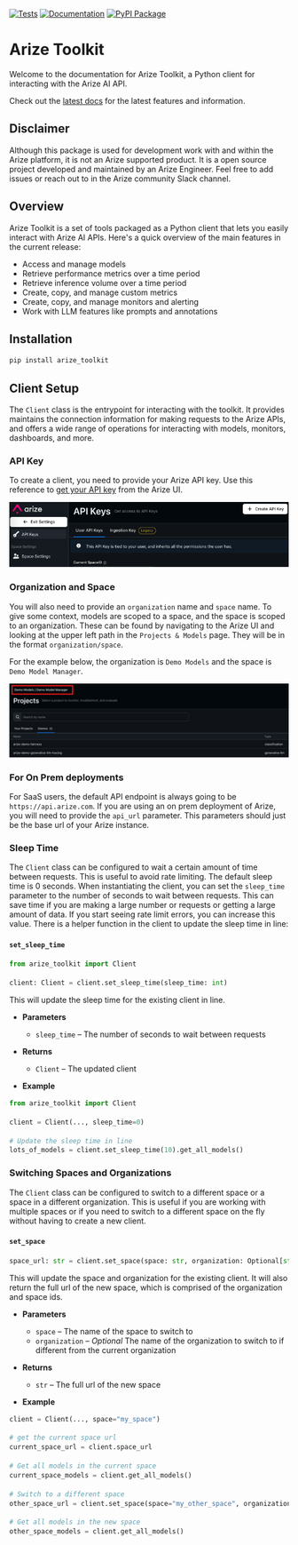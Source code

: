 [![Tests](https://github.com/duncankmckinnon/arize_toolkit/actions/workflows/test.yml/badge.svg)](https://github.com/duncankmckinnon/arize_toolkit/actions/workflows/test.yml)
[![Documentation](https://github.com/duncankmckinnon/arize_toolkit/actions/workflows/docs.yml/badge.svg)](https://github.com/duncankmckinnon/arize_toolkit/actions/workflows/docs.yml)
[![PyPI Package](https://github.com/duncankmckinnon/arize_toolkit/actions/workflows/publish.yml/badge.svg)](https://github.com/duncankmckinnon/arize_toolkit/actions/workflows/publish.yml)
# Arize Toolkit

Welcome to the documentation for Arize Toolkit, a Python client for interacting with the Arize AI API.

Check out the [latest docs](https://duncankmckinnon.github.io/arize_toolkit) for the latest features and information.

## Disclaimer
Although this package is used for development work with and within the Arize platform, it is not an Arize supported product.
It is a open source project developed and maintained by an Arize Engineer.  Feel free to add issues or reach out to in the Arize community Slack channel.

## Overview

Arize Toolkit is a set of tools packaged as a Python client that lets you easily interact with Arize AI APIs.
Here's a quick overview of the main features in the current release:

- Access and manage models
- Retrieve performance metrics over a time period
- Retrieve inference volume over a time period
- Create, copy, and manage custom metrics
- Create, copy, and manage monitors and alerting
- Work with LLM features like prompts and annotations

## Installation

```bash
pip install arize_toolkit
```

## Client Setup
The `Client` class is the entrypoint for interacting with the toolkit. It provides maintains the connection information for making requests to the Arize APIs, and offers a wide range of operations for interacting with models, monitors, dashboards, and more.

### API Key
To create a client, you need to provide your Arize API key. Use this reference to [get your API key](https://docs.arize.com/arize/reference/authentication-and-security/api-keys) from the Arize UI.

![Arize UI Path](docs_site/docs/images/api_key_ref.png)

### Organization and Space

You will also need to provide an `organization` name and `space` name. To give some context, models are scoped to a space, and the space is scoped to an organization. These can be found by navigating to the Arize UI and looking at the upper left path in the `Projects & Models` page. They will be in the format `organization/space`.

For the example below, the organization is `Demo Models` and the space is `Demo Model Manager`.

![Arize UI Path](docs_site/docs/images/path_ref.png)

### For On Prem deployments

For SaaS users, the default API endpoint is always going to be `https://api.arize.com`. 
If you are using an on prem deployment of Arize, you will need to provide the `api_url` parameter.
This parameters should just be the base url of your Arize instance.

### Sleep Time
The `Client` class can be configured to wait a certain amount of time between requests. This is useful to avoid rate limiting.
The default sleep time is 0 seconds. When instantiating the client, you can set the `sleep_time` parameter to the number of seconds to wait between requests. This can save time if you are making a large number or requests or getting a large amount of data.  If you start seeing rate limit errors, you can increase this value.  There is a helper function in the client to update the sleep time in line:

#### `set_sleep_time`
```python
from arize_toolkit import Client

client: Client = client.set_sleep_time(sleep_time: int)
```
This will update the sleep time for the existing client in line.

* **Parameters**
  * `sleep_time` – The number of seconds to wait between requests

* **Returns**
  * `Client` – The updated client

* **Example**
```python
from arize_toolkit import Client

client = Client(..., sleep_time=0)

# Update the sleep time in line
lots_of_models = client.set_sleep_time(10).get_all_models()
```

### Switching Spaces and Organizations

The `Client` class can be configured to switch to a different space or a space in a different organization. This is useful if you are working with multiple spaces or if you need to switch to a different space on the fly without having to create a new client.

#### `set_space`
```python
space_url: str = client.set_space(space: str, organization: Optional[str] = None)
```
This will update the space and organization for the existing client. It will also return the full url of the new space, which is comprised of the organization and space ids.

* **Parameters**
  * `space` – The name of the space to switch to
  * `organization` – *Optional* The name of the organization to switch to if different from the current organization

* **Returns**
  * `str` – The full url of the new space

* **Example**
```python
client = Client(..., space="my_space")

# get the current space url
current_space_url = client.space_url

# Get all models in the current space
current_space_models = client.get_all_models()

# Switch to a different space
other_space_url = client.set_space(space="my_other_space", organization="my_other_organization")

# Get all models in the new space
other_space_models = client.get_all_models()
```


